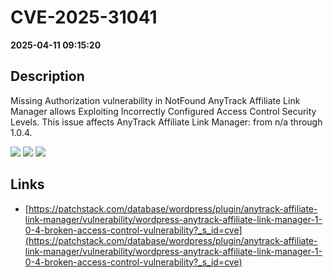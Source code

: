 # CVE-2025-31041

**2025-04-11 09:15:20**

## Description
Missing Authorization vulnerability in NotFound AnyTrack Affiliate Link Manager allows Exploiting Incorrectly Configured Access Control Security Levels. This issue affects AnyTrack Affiliate Link Manager: from n/a through 1.0.4.

![](https://img.shields.io/static/v1?label=Score&message=7.5&color=red)
![](https://img.shields.io/static/v1?label=Severity&message=HIGH&color=red)
![](https://img.shields.io/static/v1?label=CWE&message=Auth&color=green)

## Links
- [https://patchstack.com/database/wordpress/plugin/anytrack-affiliate-link-manager/vulnerability/wordpress-anytrack-affiliate-link-manager-1-0-4-broken-access-control-vulnerability?_s_id=cve](https://patchstack.com/database/wordpress/plugin/anytrack-affiliate-link-manager/vulnerability/wordpress-anytrack-affiliate-link-manager-1-0-4-broken-access-control-vulnerability?_s_id=cve)
